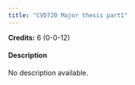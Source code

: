 ```yaml
---
title: "CVD720 Major thesis part1"
---
```

**Credits:** 6 (0-0-12)

#### Description
No description available.